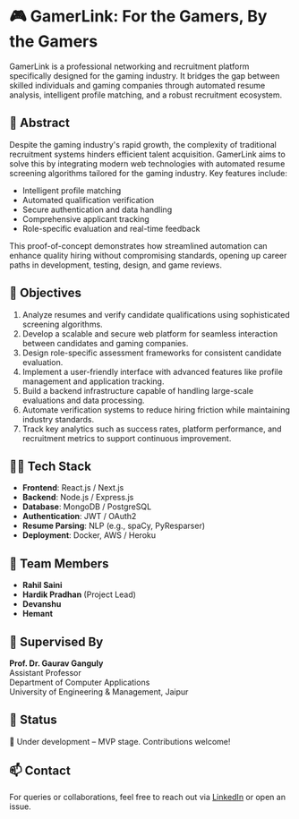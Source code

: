 # 🎮 GamerLink: For the Gamers, By the Gamers

GamerLink is a professional networking and recruitment platform specifically designed for the gaming industry. It bridges the gap between skilled individuals and gaming companies through automated resume analysis, intelligent profile matching, and a robust recruitment ecosystem.

## 📌 Abstract

Despite the gaming industry's rapid growth, the complexity of traditional recruitment systems hinders efficient talent acquisition. GamerLink aims to solve this by integrating modern web technologies with automated resume screening algorithms tailored for the gaming industry. Key features include:

- Intelligent profile matching
- Automated qualification verification
- Secure authentication and data handling
- Comprehensive applicant tracking
- Role-specific evaluation and real-time feedback

This proof-of-concept demonstrates how streamlined automation can enhance quality hiring without compromising standards, opening up career paths in development, testing, design, and game reviews.

## 🎯 Objectives

1. Analyze resumes and verify candidate qualifications using sophisticated screening algorithms.
2. Develop a scalable and secure web platform for seamless interaction between candidates and gaming companies.
3. Design role-specific assessment frameworks for consistent candidate evaluation.
4. Implement a user-friendly interface with advanced features like profile management and application tracking.
5. Build a backend infrastructure capable of handling large-scale evaluations and data processing.
6. Automate verification systems to reduce hiring friction while maintaining industry standards.
7. Track key analytics such as success rates, platform performance, and recruitment metrics to support continuous improvement.

## 👨‍💻 Tech Stack

- **Frontend**: React.js / Next.js
- **Backend**: Node.js / Express.js
- **Database**: MongoDB / PostgreSQL
- **Authentication**: JWT / OAuth2
- **Resume Parsing**: NLP (e.g., spaCy, PyResparser)
- **Deployment**: Docker, AWS / Heroku

## 👥 Team Members

- **Rahil Saini**
- **Hardik Pradhan** (Project Lead)
- **Devanshu**
- **Hemant**

## 📜 Supervised By

**Prof. Dr. Gaurav Ganguly**  
Assistant Professor  
Department of Computer Applications  
University of Engineering & Management, Jaipur

## 🏁 Status

🚧 Under development – MVP stage. Contributions welcome!

## 📫 Contact

For queries or collaborations, feel free to reach out via [LinkedIn](https://www.linkedin.com/) or open an issue.
